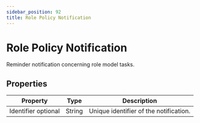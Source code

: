 ```yaml
---
sidebar_position: 92
title: Role Policy Notification
---
```


# Role Policy Notification

Reminder notification concerning role model tasks.

## Properties

| Property | Type | Description |
| --- | --- | --- |
| Identifier optional | String | Unique identifier of the notification. |